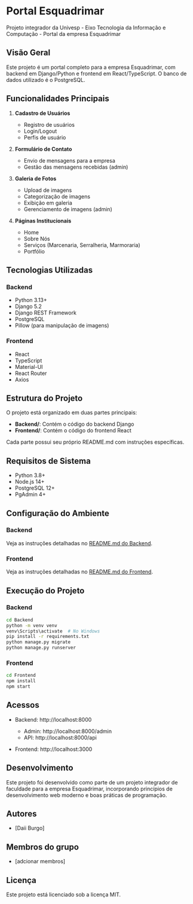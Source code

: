 # Portal Esquadrimar

Projeto integrador da Univesp - Eixo Tecnologia da Informação e Computação - Portal da empresa Esquadrimar

## Visão Geral

Este projeto é um portal completo para a empresa Esquadrimar, com backend em Django/Python e frontend em React/TypeScript. O banco de dados utilizado é o PostgreSQL.

## Funcionalidades Principais

1. **Cadastro de Usuários**
   - Registro de usuários
   - Login/Logout
   - Perfis de usuário

2. **Formulário de Contato**
   - Envio de mensagens para a empresa
   - Gestão das mensagens recebidas (admin)

3. **Galeria de Fotos**
   - Upload de imagens
   - Categorização de imagens
   - Exibição em galeria
   - Gerenciamento de imagens (admin)

4. **Páginas Institucionais**
   - Home
   - Sobre Nós
   - Serviços (Marcenaria, Serralheria, Marmoraria)
   - Portfólio

## Tecnologias Utilizadas

### Backend
- Python 3.13+
- Django 5.2
- Django REST Framework
- PostgreSQL
- Pillow (para manipulação de imagens)

### Frontend
- React
- TypeScript
- Material-UI
- React Router
- Axios

## Estrutura do Projeto

O projeto está organizado em duas partes principais:

- **Backend/**: Contém o código do backend Django
- **Frontend/**: Contém o código do frontend React

Cada parte possui seu próprio README.md com instruções específicas.

## Requisitos de Sistema

- Python 3.8+
- Node.js 14+
- PostgreSQL 12+
- PgAdmin 4+

## Configuração do Ambiente

### Backend

Veja as instruções detalhadas no [README.md do Backend](Backend/README.md).

### Frontend

Veja as instruções detalhadas no [README.md do Frontend](Frontend/README.md).

## Execução do Projeto

### Backend

```bash
cd Backend
python -m venv venv
venv\Scripts\activate  # No Windows
pip install -r requirements.txt
python manage.py migrate
python manage.py runserver
```

### Frontend

```bash
cd Frontend
npm install
npm start
```

## Acessos

- Backend: http://localhost:8000
  - Admin: http://localhost:8000/admin
  - API: http://localhost:8000/api

- Frontend: http://localhost:3000

## Desenvolvimento

Este projeto foi desenvolvido como parte de um projeto integrador de faculdade para a empresa Esquadrimar, incorporando princípios de desenvolvimento web moderno e boas práticas de programação.

## Autores

- [Daii Burgo]

## Membros do grupo
- [adcionar membros]

## Licença

Este projeto está licenciado sob a licença MIT. 